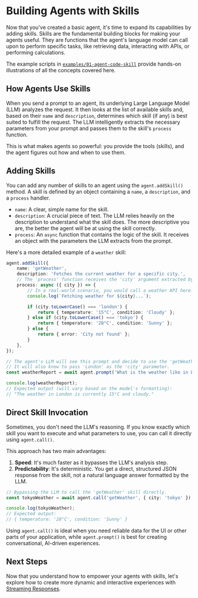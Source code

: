 # Building Agents with Skills

Now that you've created a basic agent, it's time to expand its capabilities by adding skills. Skills are the fundamental building blocks for making your agents useful. They are functions that the agent's language model can call upon to perform specific tasks, like retrieving data, interacting with APIs, or performing calculations.

The example scripts in [`examples/01-agent-code-skill`](../../examples/01-agent-code-skill) provide hands-on illustrations of all the concepts covered here.

## How Agents Use Skills

When you send a prompt to an agent, its underlying Large Language Model (LLM) analyzes the request. It then looks at the list of available skills and, based on their `name` and `description`, determines which skill (if any) is best suited to fulfill the request. The LLM intelligently extracts the necessary parameters from your prompt and passes them to the skill's `process` function.

This is what makes agents so powerful: you provide the tools (skills), and the agent figures out how and when to use them.

## Adding Skills

You can add any number of skills to an agent using the `agent.addSkill()` method. A skill is defined by an object containing a `name`, a `description`, and a `process` handler.

-   `name`: A clear, simple name for the skill.
-   `description`: A crucial piece of text. The LLM relies heavily on the description to understand what the skill does. The more descriptive you are, the better the agent will be at using the skill correctly.
-   `process`: An `async` function that contains the logic of the skill. It receives an object with the parameters the LLM extracts from the prompt.

Here's a more detailed example of a `weather` skill:

```typescript
agent.addSkill({
    name: 'getWeather',
    description: 'Fetches the current weather for a specific city.',
    // The 'process' function receives the 'city' argument extracted by the LLM.
    process: async ({ city }) => {
        // In a real-world scenario, you would call a weather API here.
        console.log(`Fetching weather for ${city}...`);

        if (city.toLowerCase() === 'london') {
            return { temperature: '15°C', condition: 'Cloudy' };
        } else if (city.toLowerCase() === 'tokyo') {
            return { temperature: '28°C', condition: 'Sunny' };
        } else {
            return { error: 'City not found' };
        }
    },
});

// The agent's LLM will see this prompt and decide to use the 'getWeather' skill.
// It will also know to pass 'London' as the 'city' parameter.
const weatherReport = await agent.prompt('What is the weather like in London today?');

console.log(weatherReport);
// Expected output (will vary based on the model's formatting):
// "The weather in London is currently 15°C and cloudy."
```

## Direct Skill Invocation

Sometimes, you don't need the LLM's reasoning. If you know exactly which skill you want to execute and what parameters to use, you can call it directly using `agent.call()`.

This approach has two main advantages:

1.  **Speed**: It's much faster as it bypasses the LLM's analysis step.
2.  **Predictability**: It's deterministic. You get a direct, structured JSON response from the skill, not a natural language answer formatted by the LLM.

```typescript
// Bypassing the LLM to call the 'getWeather' skill directly.
const tokyoWeather = await agent.call('getWeather', { city: 'tokyo' });

console.log(tokyoWeather);
// Expected output:
// { temperature: '28°C', condition: 'Sunny' }
```

Using `agent.call()` is ideal when you need reliable data for the UI or other parts of your application, while `agent.prompt()` is best for creating conversational, AI-driven experiences.

## Next Steps

Now that you understand how to empower your agents with skills, let's explore how to create more dynamic and interactive experiences with [Streaming Responses](03-streaming.md).
